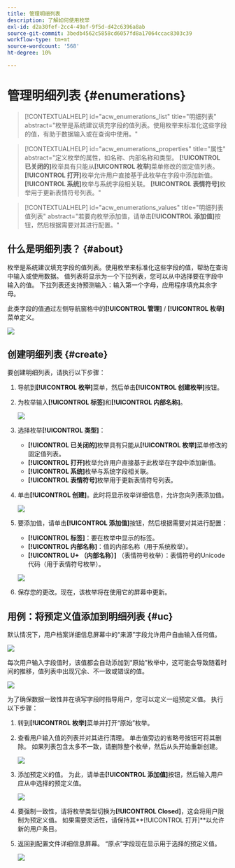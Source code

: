 ```yaml
---
title: 管理明细列表
description: 了解如何使用枚举
exl-id: d2a30fef-2cc4-49af-9f5d-d42c6396a8ab
source-git-commit: 3bedb4562c5858cd6057fd8a17064ccac8303c39
workflow-type: tm+mt
source-wordcount: '568'
ht-degree: 10%

---
```


# 管理明细列表 {#enumerations}

>[!CONTEXTUALHELP]
>id="acw_enumerations_list"
>title="明细列表"
>abstract="枚举是系统建议填充字段的值列表。使用枚举来标准化这些字段的值，有助于数据输入或在查询中使用。"

>[!CONTEXTUALHELP]
>id="acw_enumerations_properties"
>title="属性"
>abstract="定义枚举的属性，如名称、内部名称和类型。 **[!UICONTROL 已关闭的]**&#x200B;枚举具有只能从&#x200B;**[!UICONTROL 枚举]**&#x200B;菜单修改的固定值列表。 **[!UICONTROL 打开]**&#x200B;枚举允许用户直接基于此枚举在字段中添加新值。 **[!UICONTROL 系统]**&#x200B;枚举与系统字段相关联。 **[!UICONTROL 表情符号]**&#x200B;枚举用于更新表情符号列表。"

>[!CONTEXTUALHELP]
>id="acw_enumerations_values"
>title="明细列表值列表"
>abstract="若要向枚举添加值，请单击&#x200B;**[!UICONTROL 添加值]**&#x200B;按钮，然后根据需要对其进行配置。"

## 什么是明细列表？ {#about}

枚举是系统建议填充字段的值列表。使用枚举来标准化这些字段的值，帮助在查询中输入或使用数据。 值列表将显示为一个下拉列表，您可以从中选择要在字段中输入的值。 下拉列表还支持预测输入：输入第一个字母，应用程序填充其余字母。

此类字段的值通过左侧导航窗格中的&#x200B;**[!UICONTROL 管理]** / **[!UICONTROL 枚举]**&#x200B;菜单定义。

![](assets/enumeration-list.png)

## 创建明细列表 {#create}

要创建明细列表，请执行以下步骤：

1. 导航到&#x200B;**[!UICONTROL 枚举]**&#x200B;菜单，然后单击&#x200B;**[!UICONTROL 创建枚举]**&#x200B;按钮。

1. 为枚举输入&#x200B;**[!UICONTROL 标签]**&#x200B;和&#x200B;**[!UICONTROL 内部名称]**。

   ![](assets/enumeration-create.png)

1. 选择枚举&#x200B;**[!UICONTROL 类型]**：

   * **[!UICONTROL 已关闭的]**&#x200B;枚举具有只能从&#x200B;**[!UICONTROL 枚举]**&#x200B;菜单修改的固定值列表。
   * **[!UICONTROL 打开]**&#x200B;枚举允许用户直接基于此枚举在字段中添加新值。
   * **[!UICONTROL 系统]**&#x200B;枚举与系统字段相关联。
   * **[!UICONTROL 表情符号]**&#x200B;枚举用于更新表情符号列表。

1. 单击&#x200B;**[!UICONTROL 创建]**。此时将显示枚举详细信息，允许您向列表添加值。

   ![](assets/enumeration-details.png)

1. 要添加值，请单击&#x200B;**[!UICONTROL 添加值]**&#x200B;按钮，然后根据需要对其进行配置：

   * **[!UICONTROL 标签]**：要在枚举中显示的标签。
   * **[!UICONTROL 内部名称]**：值的内部名称（用于系统枚举）。
   * **[!UICONTROL U+ （内部名称）]** （表情符号枚举）：表情符号的Unicode代码（用于表情符号枚举）。

   ![](assets/enumeration-emoticon.png)

1. 保存您的更改。现在，该枚举将在使用它的屏幕中更新。

## 用例：将预定义值添加到明细列表 {#uc}

默认情况下，用户档案详细信息屏幕中的“来源”字段允许用户自由输入任何值。

![](assets/enumeration-uc-profile.png)

每次用户输入字段值时，该值都会自动添加到“原始”枚举中，这可能会导致随着时间的推移，值列表中出现冗余、不一致或错误的值。

![](assets/enumeration-uc-choice.png)

为了确保数据一致性并在填写字段时指导用户，您可以定义一组预定义值。 执行以下步骤：

1. 转到&#x200B;**[!UICONTROL 枚举]**&#x200B;菜单并打开“原始”枚举。

2. 查看用户输入值的列表并对其进行清理。 单击值旁边的省略号按钮可将其删除。 如果列表包含太多不一致，请删除整个枚举，然后从头开始重新创建。

   ![](assets/enumeration-uc-clean.png)

3. 添加预定义的值。 为此，请单击&#x200B;**[!UICONTROL 添加值]**&#x200B;按钮，然后输入用户应从中选择的预定义值。

   ![](assets/enumeration-uc-create.png)

4. 要强制一致性，请将枚举类型切换为&#x200B;**[!UICONTROL Closed]**，这会将用户限制为预定义值。
如果需要灵活性，请保持其**[!UICONTROL 打开]**&#x200B;以允许新的用户条目。

5. 返回到配置文件详细信息屏幕。 “原点”字段现在显示用于选择的预定义值。

   ![](assets/enumeration-uc-populated.png)
